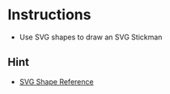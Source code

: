 # Instructions

* Use SVG shapes to draw an SVG Stickman

## Hint

* [SVG Shape Reference](https://developer.mozilla.org/en-US/docs/Web/SVG/Tutorial/Basic_Shapes)

